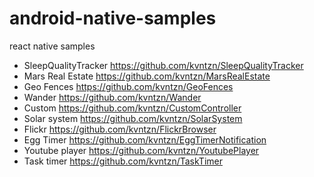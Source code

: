 # android-native-samples

react native samples

- SleepQualityTracker  https://github.com/kvntzn/SleepQualityTracker
- Mars Real Estate https://github.com/kvntzn/MarsRealEstate
- Geo Fences https://github.com/kvntzn/GeoFences
- Wander https://github.com/kvntzn/Wander
- Custom https://github.com/kvntzn/CustomController
- Solar system https://github.com/kvntzn/SolarSystem
- Flickr https://github.com/kvntzn/FlickrBrowser
- Egg Timer https://github.com/kvntzn/EggTimerNotification
- Youtube player https://github.com/kvntzn/YoutubePlayer
- Task timer https://github.com/kvntzn/TaskTimer
